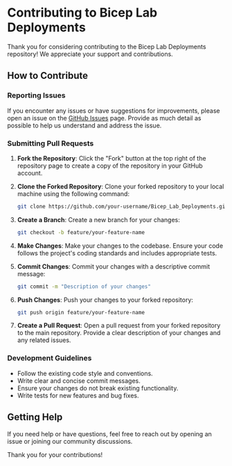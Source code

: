 # Contributing to Bicep Lab Deployments

Thank you for considering contributing to the Bicep Lab Deployments repository! We appreciate your support and contributions.

## How to Contribute

### Reporting Issues

If you encounter any issues or have suggestions for improvements, please open an issue on the [GitHub Issues](https://github.com/your-repo/Bicep_Lab_Deployments/issues) page. Provide as much detail as possible to help us understand and address the issue.

### Submitting Pull Requests

1. **Fork the Repository**: Click the "Fork" button at the top right of the repository page to create a copy of the repository in your GitHub account.

2. **Clone the Forked Repository**: Clone your forked repository to your local machine using the following command:
    ```sh
    git clone https://github.com/your-username/Bicep_Lab_Deployments.git
    ```

3. **Create a Branch**: Create a new branch for your changes:
    ```sh
    git checkout -b feature/your-feature-name
    ```

4. **Make Changes**: Make your changes to the codebase. Ensure your code follows the project's coding standards and includes appropriate tests.

5. **Commit Changes**: Commit your changes with a descriptive commit message:
    ```sh
    git commit -m "Description of your changes"
    ```

6. **Push Changes**: Push your changes to your forked repository:
    ```sh
    git push origin feature/your-feature-name
    ```

7. **Create a Pull Request**: Open a pull request from your forked repository to the main repository. Provide a clear description of your changes and any related issues.

### Development Guidelines

- Follow the existing code style and conventions.
- Write clear and concise commit messages.
- Ensure your changes do not break existing functionality.
- Write tests for new features and bug fixes.

## Getting Help

If you need help or have questions, feel free to reach out by opening an issue or joining our community discussions.

Thank you for your contributions!

